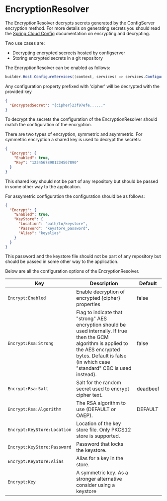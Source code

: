 ﻿# EncryptionResolver

The EncryptionResolver decrypts secrets generated by the ConfigServer encryption method. For more details on generating secrets
you should read the [Spring Cloud Config](https://docs.spring.io/spring-cloud-config/docs/current/reference/html/#_encryption_and_decryption)
documentation on encrypting and decrypting.

Two use cases are:
- Decrypting encrypted secrects hosted by configserver
- Storing encrypted secrets in a git repository

The EncryptionResolver can be enabled as follows:
```csharp
builder.Host.ConfigureServices((context, services) => services.ConfigureEncryptionResolver(context.Configuration));
```

Any configuration property prefixed with 'cipher' will be decrypted with the provided key
```json
{
  "EncryptedSecret": "{cipher}23f97efe......"
}
```

To decrypt the secrets the configuration of the EncryptionResolver should match
the configuration of the encryption.

There are two types of encryption, symmetric and asymmetric.
For symmetric encryption a shared key is used to decrypt the secrets:
```json
{
  "Encrypt": {
    "Enabled": true,
    "Key": "12345678901234567890"
  }
}
```
This shared key should not be part of any repository but should be passed in some other way to
the application.

For assymetric configuration the configuration should be as follows:
```json
{
  "Encrypt": {
    "Enabled": true,
    "KeyStore": {
      "Location": "path/to/keystore",
      "Password": "keystore_password",
      "Alias": "keyalias"
    }
  }
}
```
This password and the keystore file should not be part of any repository but should be passed in some other way to
the application.

Below are all the configuration options of the EncryptionResolver.

| Key | Description | Default |
| --- | --- | --- |
| `Encrypt:Enabled` | Enable decryption of encrypted {cipher} properties | false |
| `Encrypt:Rsa:Strong` | Flag to indicate that "strong" AES encryption should be used internally. If true then the GCM algorithm is applied to the AES encrypted bytes. Default is false (in which case "standard" CBC is used instead). | false |
| `Encrypt:Rsa:Salt` | Salt for the random secret used to encrypt cipher text. | deadbeef |
| `Encrypt:Rsa:Algorithm` | The RSA algorithm to use (DEFAULT or OAEP). | DEFAULT |
| `Encrypt:KeyStore:Location` | Location of the key store file. Only PKCS12 store is supported. |       |
| `Encrypt:KeyStore:Password` | Password that locks the keystore. |       |
| `Encrypt:KeyStore:Alias` | Alias for a key in the store. |       |
| `Encrypt:Key` | A symmetric key. As a stronger alternative consider using a keystore |       |

